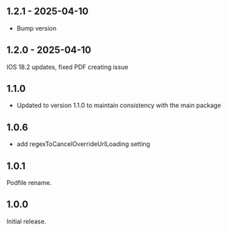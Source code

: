 ## 1.2.1 - 2025-04-10

* Bump version

## 1.2.0 - 2025-04-10

IOS 18.2 updates, fixed PDF creating issue

## 1.1.0

* Updated to version 1.1.0 to maintain consistency with the main package

## 1.0.6

* add regexToCancelOverrideUrlLoading setting

## 1.0.1

Podfile rename.

## 1.0.0

Initial release.
